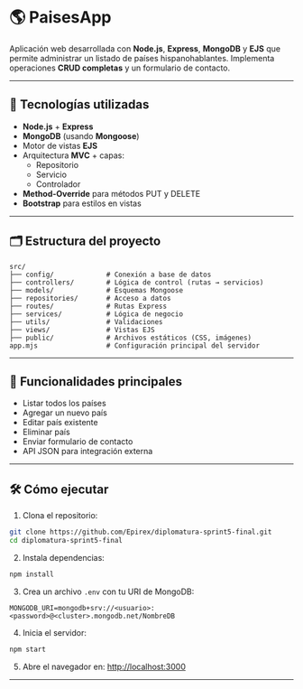 
# 🌎 PaisesApp

Aplicación web desarrollada con **Node.js**, **Express**, **MongoDB** y **EJS** que permite administrar un listado de países hispanohablantes. Implementa operaciones **CRUD completas** y un formulario de contacto.

---

## 🚀 Tecnologías utilizadas

- **Node.js** + **Express**
- **MongoDB** (usando **Mongoose**)
- Motor de vistas **EJS**
- Arquitectura **MVC** + capas:
  - Repositorio
  - Servicio
  - Controlador
- **Method-Override** para métodos PUT y DELETE
- **Bootstrap** para estilos en vistas

---

## 🗂 Estructura del proyecto

```
src/
├── config/             # Conexión a base de datos
├── controllers/        # Lógica de control (rutas → servicios)
├── models/             # Esquemas Mongoose
├── repositories/       # Acceso a datos
├── routes/             # Rutas Express
├── services/           # Lógica de negocio
├── utils/              # Validaciones
├── views/              # Vistas EJS
├── public/             # Archivos estáticos (CSS, imágenes)
app.mjs                 # Configuración principal del servidor
```

---

## 📌 Funcionalidades principales

- Listar todos los países
- Agregar un nuevo país
- Editar país existente
- Eliminar país
- Enviar formulario de contacto
- API JSON para integración externa

---

## 🛠 Cómo ejecutar

1. Clona el repositorio:

```bash
git clone https://github.com/Epirex/diplomatura-sprint5-final.git
cd diplomatura-sprint5-final
```

2. Instala dependencias:

```bash
npm install
```

3. Crea un archivo `.env` con tu URI de MongoDB:

```env
MONGODB_URI=mongodb+srv://<usuario>:<password>@<cluster>.mongodb.net/NombreDB
```

4. Inicia el servidor:

```bash
npm start
```

5. Abre el navegador en: [http://localhost:3000](http://localhost:3000)

---
